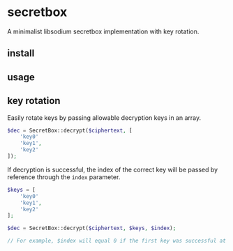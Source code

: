 # secretbox
A minimalist libsodium secretbox implementation with key rotation.

## install

## usage

## key rotation

Easily rotate keys by passing allowable decryption keys in an array.
```php
$dec = SecretBox::decrypt($ciphertext, [
    'key0'
    'key1',
    'key2'
]);
```

If decryption is successful, the index of the correct key will be passed by reference through the `index` parameter.
```php
$keys = [
    'key0'
    'key1',
    'key2'
];

$dec = SecretBox::decrypt($ciphertext, $keys, $index);

// For example, $index will equal 0 if the first key was successful at decrypting the ciphertext
```